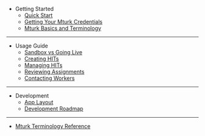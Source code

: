 - Getting Started
  - [Quick Start](quick_start.md)
  - [Getting Your Mturk Credentials](aws_credentials.md)
  - [Mturk Basics and Terminology](basics.md)

---

- Usage Guide
  - [Sandbox vs Going Live](modes.md)
  - [Creating HITs](create.md)
  - [Managing HITs](manage.md)
  - [Reviewing Assignments](review.md)
  - [Contacting Workers](contact.md)

---

- Development
  - [App Layout](app_layout.md)
  - [Development Roadmap](https://trello.com/b/Ha9M431u)

---

- [Mturk Terminology Reference](_glossary.md)


<div class="sidebar-footer" id="mb-footer"></div>